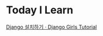 <h1>Today I Learn</h1>

[Django 설치하기 · Django Girls Tutorial](https://tutorial.djangogirls.org/ko/django_installation/)
